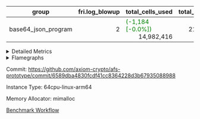| group | fri.log_blowup | total_cells_used | total_cycles | total_proof_time_ms |
| --- | --- | --- | --- | --- |
| base64_json_program | <div style='text-align: right'>2</div>  | <span style="color: green">(-1,184 [-0.0%])</span> <div style='text-align: right'>14,982,416</div>  | <div style='text-align: right'>217,310</div>  | <span style="color: red">(+9.0 [+0.3%])</span> <div style='text-align: right'>2,716.0</div>  |


<details>
<summary>Detailed Metrics</summary>

| group | collect_metrics | execute_time_ms | total_cells_used | total_cycles |
| --- | --- | --- | --- | --- |
| base64_json_program | true | <span style="color: red">(+8.0 [+0.5%])</span> <div style='text-align: right'>1,518.0</div>  | <span style="color: green">(-1,184 [-0.0%])</span> <div style='text-align: right'>14,982,416</div>  | <div style='text-align: right'>217,310</div>  |

| group | chip_name | collect_metrics | rows_used |
| --- | --- | --- | --- |
| base64_json_program | ProgramChip | true | <span style="color: green">(-2 [-0.0%])</span> <div style='text-align: right'>19,350</div>  |
| base64_json_program | VmConnectorAir | true | <div style='text-align: right'>2</div>  |
| base64_json_program | Boundary | true | <div style='text-align: right'>5,178</div>  |
| base64_json_program | Merkle | true | <span style="color: green">(-2 [-0.0%])</span> <div style='text-align: right'>5,520</div>  |
| base64_json_program | AccessAdapter<8> | true | <div style='text-align: right'>5,178</div>  |
| base64_json_program | PhantomAir | true | <div style='text-align: right'>5</div>  |
| base64_json_program | <Rv32BaseAluAdapterAir,BaseAluCoreAir<4, 8>> | true | <div style='text-align: right'>89,097</div>  |
| base64_json_program | <Rv32BaseAluAdapterAir,LessThanCoreAir<4, 8>> | true | <div style='text-align: right'>575</div>  |
| base64_json_program | <Rv32BaseAluAdapterAir,ShiftCoreAir<4, 8>> | true | <div style='text-align: right'>16,189</div>  |
| base64_json_program | <Rv32LoadStoreAdapterAir,LoadStoreCoreAir<4>> | true | <div style='text-align: right'>55,100</div>  |
| base64_json_program | <Rv32LoadStoreAdapterAir,LoadSignExtendCoreAir<4, 8>> | true | <div style='text-align: right'>1,236</div>  |
| base64_json_program | <Rv32BranchAdapterAir,BranchEqualCoreAir<4>> | true | <div style='text-align: right'>27,335</div>  |
| base64_json_program | <Rv32BranchAdapterAir,BranchLessThanCoreAir<4, 8>> | true | <div style='text-align: right'>16,738</div>  |
| base64_json_program | <Rv32CondRdWriteAdapterAir,Rv32JalLuiCoreAir> | true | <div style='text-align: right'>5,002</div>  |
| base64_json_program | <Rv32JalrAdapterAir,Rv32JalrCoreAir> | true | <div style='text-align: right'>2,938</div>  |
| base64_json_program | <Rv32RdWriteAdapterAir,Rv32AuipcCoreAir> | true | <div style='text-align: right'>1,330</div>  |
| base64_json_program | <Rv32MultAdapterAir,MultiplicationCoreAir<4, 8>> | true | <div style='text-align: right'>116</div>  |
| base64_json_program | <Rv32MultAdapterAir,MulHCoreAir<4, 8>> | true | <div style='text-align: right'>86</div>  |
| base64_json_program | <Rv32HintStoreAdapterAir,Rv32HintStoreCoreAir> | true | <div style='text-align: right'>1,563</div>  |
| base64_json_program | Poseidon2VmAir<BabyBearParameters> | true | <span style="color: green">(-2 [-0.0%])</span> <div style='text-align: right'>10,698</div>  |
| base64_json_program | BitwiseOperationLookupAir<8> | true | <div style='text-align: right'>65,536</div>  |
| base64_json_program | RangeTupleCheckerAir<2> | true | <div style='text-align: right'>524,288</div>  |
| base64_json_program | VariableRangeCheckerAir | true | <div style='text-align: right'>131,072</div>  |

| group | collect_metrics | dsl_ir | opcode | frequency |
| --- | --- | --- | --- | --- |
| base64_json_program | true |  | ADD | <div style='text-align: right'>69,766</div>  |
| base64_json_program | true |  | AND | <div style='text-align: right'>10,119</div>  |
| base64_json_program | true |  | AUIPC | <div style='text-align: right'>1,330</div>  |
| base64_json_program | true |  | BEQ | <div style='text-align: right'>15,567</div>  |
| base64_json_program | true |  | BGE | <div style='text-align: right'>704</div>  |
| base64_json_program | true |  | BGEU | <div style='text-align: right'>6,863</div>  |
| base64_json_program | true |  | BLT | <div style='text-align: right'>3,353</div>  |
| base64_json_program | true |  | BLTU | <div style='text-align: right'>5,818</div>  |
| base64_json_program | true |  | BNE | <div style='text-align: right'>11,768</div>  |
| base64_json_program | true |  | HINT_STOREW | <div style='text-align: right'>1,563</div>  |
| base64_json_program | true |  | JAL | <div style='text-align: right'>3,685</div>  |
| base64_json_program | true |  | JALR | <div style='text-align: right'>2,938</div>  |
| base64_json_program | true |  | LOADB | <div style='text-align: right'>1,236</div>  |
| base64_json_program | true |  | LOADBU | <div style='text-align: right'>23,856</div>  |
| base64_json_program | true |  | LOADHU | <div style='text-align: right'>3</div>  |
| base64_json_program | true |  | LOADW | <div style='text-align: right'>13,456</div>  |
| base64_json_program | true |  | LUI | <div style='text-align: right'>1,317</div>  |
| base64_json_program | true |  | MUL | <div style='text-align: right'>116</div>  |
| base64_json_program | true |  | MULHU | <div style='text-align: right'>86</div>  |
| base64_json_program | true |  | OR | <div style='text-align: right'>7,609</div>  |
| base64_json_program | true |  | PHANTOM | <div style='text-align: right'>5</div>  |
| base64_json_program | true |  | SLL | <div style='text-align: right'>7,119</div>  |
| base64_json_program | true |  | SLT | <div style='text-align: right'>5</div>  |
| base64_json_program | true |  | SLTU | <div style='text-align: right'>570</div>  |
| base64_json_program | true |  | SRA | <div style='text-align: right'>8</div>  |
| base64_json_program | true |  | SRL | <div style='text-align: right'>9,062</div>  |
| base64_json_program | true |  | STOREB | <div style='text-align: right'>5,132</div>  |
| base64_json_program | true |  | STOREH | <div style='text-align: right'>10</div>  |
| base64_json_program | true |  | STOREW | <div style='text-align: right'>12,643</div>  |
| base64_json_program | true |  | SUB | <div style='text-align: right'>1,415</div>  |
| base64_json_program | true |  | XOR | <div style='text-align: right'>188</div>  |

| group | air_name | collect_metrics | dsl_ir | opcode | cells_used |
| --- | --- | --- | --- | --- | --- |
| base64_json_program | <Rv32BaseAluAdapterAir,BaseAluCoreAir<4, 8>> | true |  | ADD | <div style='text-align: right'>2,511,576</div>  |
| base64_json_program | AccessAdapter<8> | true |  | ADD | <div style='text-align: right'>85</div>  |
| base64_json_program | Boundary | true |  | ADD | <div style='text-align: right'>200</div>  |
| base64_json_program | Merkle | true |  | ADD | <div style='text-align: right'>128</div>  |
| base64_json_program | <Rv32BaseAluAdapterAir,BaseAluCoreAir<4, 8>> | true |  | AND | <div style='text-align: right'>364,284</div>  |
| base64_json_program | <Rv32RdWriteAdapterAir,Rv32AuipcCoreAir> | true |  | AUIPC | <div style='text-align: right'>27,930</div>  |
| base64_json_program | AccessAdapter<8> | true |  | AUIPC | <div style='text-align: right'>51</div>  |
| base64_json_program | Boundary | true |  | AUIPC | <div style='text-align: right'>120</div>  |
| base64_json_program | Merkle | true |  | AUIPC | <div style='text-align: right'>3,520</div>  |
| base64_json_program | <Rv32BranchAdapterAir,BranchEqualCoreAir<4>> | true |  | BEQ | <div style='text-align: right'>404,742</div>  |
| base64_json_program | <Rv32BranchAdapterAir,BranchLessThanCoreAir<4, 8>> | true |  | BGE | <div style='text-align: right'>22,528</div>  |
| base64_json_program | <Rv32BranchAdapterAir,BranchLessThanCoreAir<4, 8>> | true |  | BGEU | <div style='text-align: right'>219,616</div>  |
| base64_json_program | <Rv32BranchAdapterAir,BranchLessThanCoreAir<4, 8>> | true |  | BLT | <div style='text-align: right'>107,296</div>  |
| base64_json_program | <Rv32BranchAdapterAir,BranchLessThanCoreAir<4, 8>> | true |  | BLTU | <div style='text-align: right'>186,176</div>  |
| base64_json_program | <Rv32BranchAdapterAir,BranchEqualCoreAir<4>> | true |  | BNE | <div style='text-align: right'>305,968</div>  |
| base64_json_program | <Rv32HintStoreAdapterAir,Rv32HintStoreCoreAir> | true |  | HINT_STOREW | <div style='text-align: right'>40,638</div>  |
| base64_json_program | AccessAdapter<8> | true |  | HINT_STOREW | <div style='text-align: right'>13,277</div>  |
| base64_json_program | Boundary | true |  | HINT_STOREW | <div style='text-align: right'>31,240</div>  |
| base64_json_program | Merkle | true |  | HINT_STOREW | <div style='text-align: right'>49,920</div>  |
| base64_json_program | <Rv32CondRdWriteAdapterAir,Rv32JalLuiCoreAir> | true |  | JAL | <div style='text-align: right'>66,330</div>  |
| base64_json_program | <Rv32JalrAdapterAir,Rv32JalrCoreAir> | true |  | JALR | <div style='text-align: right'>82,264</div>  |
| base64_json_program | <Rv32LoadStoreAdapterAir,LoadSignExtendCoreAir<4, 8>> | true |  | LOADB | <div style='text-align: right'>43,260</div>  |
| base64_json_program | <Rv32LoadStoreAdapterAir,LoadStoreCoreAir<4>> | true |  | LOADBU | <div style='text-align: right'>954,240</div>  |
| base64_json_program | AccessAdapter<8> | true |  | LOADBU | <div style='text-align: right'>2,873</div>  |
| base64_json_program | Boundary | true |  | LOADBU | <div style='text-align: right'>6,760</div>  |
| base64_json_program | Merkle | true |  | LOADBU | <span style="color: green">(-128 [-1.0%])</span> <div style='text-align: right'>12,288</div>  |
| base64_json_program | <Rv32LoadStoreAdapterAir,LoadStoreCoreAir<4>> | true |  | LOADHU | <div style='text-align: right'>120</div>  |
| base64_json_program | <Rv32LoadStoreAdapterAir,LoadStoreCoreAir<4>> | true |  | LOADW | <div style='text-align: right'>538,240</div>  |
| base64_json_program | AccessAdapter<8> | true |  | LOADW | <div style='text-align: right'>1,921</div>  |
| base64_json_program | Boundary | true |  | LOADW | <div style='text-align: right'>4,520</div>  |
| base64_json_program | Merkle | true |  | LOADW | <span style="color: red">(+64 [+0.5%])</span> <div style='text-align: right'>12,224</div>  |
| base64_json_program | <Rv32CondRdWriteAdapterAir,Rv32JalLuiCoreAir> | true |  | LUI | <div style='text-align: right'>23,706</div>  |
| base64_json_program | AccessAdapter<8> | true |  | LUI | <div style='text-align: right'>17</div>  |
| base64_json_program | Boundary | true |  | LUI | <div style='text-align: right'>40</div>  |
| base64_json_program | <Rv32MultAdapterAir,MultiplicationCoreAir<4, 8>> | true |  | MUL | <div style='text-align: right'>3,596</div>  |
| base64_json_program | <Rv32MultAdapterAir,MulHCoreAir<4, 8>> | true |  | MULHU | <div style='text-align: right'>3,354</div>  |
| base64_json_program | <Rv32BaseAluAdapterAir,BaseAluCoreAir<4, 8>> | true |  | OR | <div style='text-align: right'>273,924</div>  |
| base64_json_program | PhantomAir | true |  | PHANTOM | <div style='text-align: right'>30</div>  |
| base64_json_program | <Rv32BaseAluAdapterAir,ShiftCoreAir<4, 8>> | true |  | SLL | <div style='text-align: right'>377,307</div>  |
| base64_json_program | <Rv32BaseAluAdapterAir,LessThanCoreAir<4, 8>> | true |  | SLT | <div style='text-align: right'>185</div>  |
| base64_json_program | <Rv32BaseAluAdapterAir,LessThanCoreAir<4, 8>> | true |  | SLTU | <div style='text-align: right'>21,090</div>  |
| base64_json_program | AccessAdapter<8> | true |  | SLTU | <div style='text-align: right'>17</div>  |
| base64_json_program | Boundary | true |  | SLTU | <div style='text-align: right'>40</div>  |
| base64_json_program | <Rv32BaseAluAdapterAir,ShiftCoreAir<4, 8>> | true |  | SRA | <div style='text-align: right'>424</div>  |
| base64_json_program | <Rv32BaseAluAdapterAir,ShiftCoreAir<4, 8>> | true |  | SRL | <div style='text-align: right'>480,286</div>  |
| base64_json_program | <Rv32LoadStoreAdapterAir,LoadStoreCoreAir<4>> | true |  | STOREB | <div style='text-align: right'>205,280</div>  |
| base64_json_program | AccessAdapter<8> | true |  | STOREB | <div style='text-align: right'>10,455</div>  |
| base64_json_program | Boundary | true |  | STOREB | <div style='text-align: right'>24,600</div>  |
| base64_json_program | Merkle | true |  | STOREB | <span style="color: green">(-64 [-0.2%])</span> <div style='text-align: right'>39,488</div>  |
| base64_json_program | <Rv32LoadStoreAdapterAir,LoadStoreCoreAir<4>> | true |  | STOREH | <div style='text-align: right'>400</div>  |
| base64_json_program | AccessAdapter<8> | true |  | STOREH | <div style='text-align: right'>17</div>  |
| base64_json_program | Boundary | true |  | STOREH | <div style='text-align: right'>40</div>  |
| base64_json_program | <Rv32LoadStoreAdapterAir,LoadStoreCoreAir<4>> | true |  | STOREW | <div style='text-align: right'>505,720</div>  |
| base64_json_program | AccessAdapter<8> | true |  | STOREW | <div style='text-align: right'>15,300</div>  |
| base64_json_program | Boundary | true |  | STOREW | <div style='text-align: right'>36,000</div>  |
| base64_json_program | Merkle | true |  | STOREW | <span style="color: red">(+64 [+0.1%])</span> <div style='text-align: right'>59,008</div>  |
| base64_json_program | <Rv32BaseAluAdapterAir,BaseAluCoreAir<4, 8>> | true |  | SUB | <div style='text-align: right'>50,940</div>  |
| base64_json_program | <Rv32BaseAluAdapterAir,BaseAluCoreAir<4, 8>> | true |  | XOR | <div style='text-align: right'>6,768</div>  |

| group | commit_exe_time_ms | execute_and_trace_gen_time_ms | execute_time_ms | fri.log_blowup | keygen_time_ms | num_segments | total_cells_used | total_cycles | total_proof_time_ms |
| --- | --- | --- | --- | --- | --- | --- | --- | --- | --- |
| base64_json_program | <span style="color: green">(-1.0 [-6.7%])</span> <div style='text-align: right'>14.0</div>  | <span style="color: green">(-2.0 [-0.4%])</span> <div style='text-align: right'>516.0</div>  | <span style="color: green">(-1.0 [-0.3%])</span> <div style='text-align: right'>367.0</div>  | <div style='text-align: right'>2</div>  | <span style="color: red">(+1.0 [+0.5%])</span> <div style='text-align: right'>199.0</div>  | <div style='text-align: right'>1</div>  | <span style="color: green">(-1,184 [-0.0%])</span> <div style='text-align: right'>14,982,416</div>  | <div style='text-align: right'>217,310</div>  | <span style="color: red">(+9.0 [+0.3%])</span> <div style='text-align: right'>2,716.0</div>  |

| group | air_name | constraints | interactions | quotient_deg |
| --- | --- | --- | --- | --- |
| base64_json_program | ProgramAir | <div style='text-align: right'>4</div>  | <div style='text-align: right'>1</div>  | <div style='text-align: right'>1</div>  |
| base64_json_program | VmConnectorAir | <div style='text-align: right'>9</div>  | <div style='text-align: right'>3</div>  | <div style='text-align: right'>2</div>  |
| base64_json_program | PersistentBoundaryAir<8> | <div style='text-align: right'>6</div>  | <div style='text-align: right'>3</div>  | <div style='text-align: right'>2</div>  |
| base64_json_program | MemoryMerkleAir<8> | <div style='text-align: right'>40</div>  | <div style='text-align: right'>4</div>  | <div style='text-align: right'>2</div>  |
| base64_json_program | AccessAdapterAir<2> | <div style='text-align: right'>14</div>  | <div style='text-align: right'>5</div>  | <div style='text-align: right'>2</div>  |
| base64_json_program | AccessAdapterAir<4> | <div style='text-align: right'>14</div>  | <div style='text-align: right'>5</div>  | <div style='text-align: right'>2</div>  |
| base64_json_program | AccessAdapterAir<8> | <div style='text-align: right'>14</div>  | <div style='text-align: right'>5</div>  | <div style='text-align: right'>2</div>  |
| base64_json_program | AccessAdapterAir<16> | <div style='text-align: right'>14</div>  | <div style='text-align: right'>5</div>  | <div style='text-align: right'>2</div>  |
| base64_json_program | AccessAdapterAir<32> | <div style='text-align: right'>14</div>  | <div style='text-align: right'>5</div>  | <div style='text-align: right'>2</div>  |
| base64_json_program | AccessAdapterAir<64> | <div style='text-align: right'>14</div>  | <div style='text-align: right'>5</div>  | <div style='text-align: right'>2</div>  |
| base64_json_program | PhantomAir | <div style='text-align: right'>5</div>  | <div style='text-align: right'>3</div>  | <div style='text-align: right'>2</div>  |
| base64_json_program | VmAirWrapper<Rv32BaseAluAdapterAir, BaseAluCoreAir<4, 8> | <div style='text-align: right'>43</div>  | <div style='text-align: right'>19</div>  | <div style='text-align: right'>2</div>  |
| base64_json_program | VmAirWrapper<Rv32BaseAluAdapterAir, LessThanCoreAir<4, 8> | <div style='text-align: right'>39</div>  | <div style='text-align: right'>17</div>  | <div style='text-align: right'>2</div>  |
| base64_json_program | VmAirWrapper<Rv32BaseAluAdapterAir, ShiftCoreAir<4, 8> | <div style='text-align: right'>90</div>  | <div style='text-align: right'>23</div>  | <div style='text-align: right'>2</div>  |
| base64_json_program | VmAirWrapper<Rv32LoadStoreAdapterAir, LoadStoreCoreAir<4> | <div style='text-align: right'>38</div>  | <div style='text-align: right'>17</div>  | <div style='text-align: right'>2</div>  |
| base64_json_program | VmAirWrapper<Rv32LoadStoreAdapterAir, LoadSignExtendCoreAir<4, 8> | <div style='text-align: right'>33</div>  | <div style='text-align: right'>18</div>  | <div style='text-align: right'>2</div>  |
| base64_json_program | VmAirWrapper<Rv32BranchAdapterAir, BranchEqualCoreAir<4> | <div style='text-align: right'>25</div>  | <div style='text-align: right'>11</div>  | <div style='text-align: right'>2</div>  |
| base64_json_program | VmAirWrapper<Rv32BranchAdapterAir, BranchLessThanCoreAir<4, 8> | <div style='text-align: right'>41</div>  | <div style='text-align: right'>13</div>  | <div style='text-align: right'>2</div>  |
| base64_json_program | VmAirWrapper<Rv32CondRdWriteAdapterAir, Rv32JalLuiCoreAir> | <div style='text-align: right'>22</div>  | <div style='text-align: right'>10</div>  | <div style='text-align: right'>2</div>  |
| base64_json_program | VmAirWrapper<Rv32JalrAdapterAir, Rv32JalrCoreAir> | <div style='text-align: right'>20</div>  | <div style='text-align: right'>16</div>  | <div style='text-align: right'>2</div>  |
| base64_json_program | VmAirWrapper<Rv32RdWriteAdapterAir, Rv32AuipcCoreAir> | <div style='text-align: right'>15</div>  | <div style='text-align: right'>11</div>  | <div style='text-align: right'>2</div>  |
| base64_json_program | VmAirWrapper<Rv32MultAdapterAir, MultiplicationCoreAir<4, 8> | <div style='text-align: right'>26</div>  | <div style='text-align: right'>19</div>  | <div style='text-align: right'>2</div>  |
| base64_json_program | VmAirWrapper<Rv32MultAdapterAir, MulHCoreAir<4, 8> | <div style='text-align: right'>38</div>  | <div style='text-align: right'>24</div>  | <div style='text-align: right'>2</div>  |
| base64_json_program | VmAirWrapper<Rv32MultAdapterAir, DivRemCoreAir<4, 8> | <div style='text-align: right'>88</div>  | <div style='text-align: right'>25</div>  | <div style='text-align: right'>2</div>  |
| base64_json_program | VmAirWrapper<Rv32HintStoreAdapterAir, Rv32HintStoreCoreAir> | <div style='text-align: right'>17</div>  | <div style='text-align: right'>15</div>  | <div style='text-align: right'>2</div>  |
| base64_json_program | KeccakVmAir | <div style='text-align: right'>4,571</div>  | <div style='text-align: right'>321</div>  | <div style='text-align: right'>2</div>  |
| base64_json_program | Poseidon2VmAir<BabyBearParameters> | <div style='text-align: right'>525</div>  | <div style='text-align: right'>32</div>  | <div style='text-align: right'>2</div>  |
| base64_json_program | BitwiseOperationLookupAir<8> | <div style='text-align: right'>4</div>  | <div style='text-align: right'>2</div>  | <div style='text-align: right'>2</div>  |
| base64_json_program | RangeTupleCheckerAir<2> | <div style='text-align: right'>4</div>  | <div style='text-align: right'>1</div>  | <div style='text-align: right'>1</div>  |
| base64_json_program | VariableRangeCheckerAir | <div style='text-align: right'>4</div>  | <div style='text-align: right'>1</div>  | <div style='text-align: right'>1</div>  |

| group | air_name | segment | cells | main_cols | perm_cols | prep_cols | rows |
| --- | --- | --- | --- | --- | --- | --- | --- |
| base64_json_program | ProgramAir | 0 | <div style='text-align: right'>589,824</div>  | <div style='text-align: right'>10</div>  | <div style='text-align: right'>8</div>  |  | <div style='text-align: right'>32,768</div>  |
| base64_json_program | VmConnectorAir | 0 | <div style='text-align: right'>32</div>  | <div style='text-align: right'>4</div>  | <div style='text-align: right'>12</div>  | <div style='text-align: right'>1</div>  | <div style='text-align: right'>2</div>  |
| base64_json_program | PersistentBoundaryAir<8> | 0 | <div style='text-align: right'>262,144</div>  | <div style='text-align: right'>20</div>  | <div style='text-align: right'>12</div>  |  | <div style='text-align: right'>8,192</div>  |
| base64_json_program | MemoryMerkleAir<8> | 0 | <div style='text-align: right'>425,984</div>  | <div style='text-align: right'>32</div>  | <div style='text-align: right'>20</div>  |  | <div style='text-align: right'>8,192</div>  |
| base64_json_program | AccessAdapterAir<8> | 0 | <div style='text-align: right'>335,872</div>  | <div style='text-align: right'>17</div>  | <div style='text-align: right'>24</div>  |  | <div style='text-align: right'>8,192</div>  |
| base64_json_program | PhantomAir | 0 | <div style='text-align: right'>144</div>  | <div style='text-align: right'>6</div>  | <div style='text-align: right'>12</div>  |  | <div style='text-align: right'>8</div>  |
| base64_json_program | VmAirWrapper<Rv32BaseAluAdapterAir, BaseAluCoreAir<4, 8> | 0 | <div style='text-align: right'>15,204,352</div>  | <div style='text-align: right'>36</div>  | <div style='text-align: right'>80</div>  |  | <div style='text-align: right'>131,072</div>  |
| base64_json_program | VmAirWrapper<Rv32BaseAluAdapterAir, LessThanCoreAir<4, 8> | 0 | <div style='text-align: right'>78,848</div>  | <div style='text-align: right'>37</div>  | <div style='text-align: right'>40</div>  |  | <div style='text-align: right'>1,024</div>  |
| base64_json_program | VmAirWrapper<Rv32BaseAluAdapterAir, ShiftCoreAir<4, 8> | 0 | <div style='text-align: right'>1,720,320</div>  | <div style='text-align: right'>53</div>  | <div style='text-align: right'>52</div>  |  | <div style='text-align: right'>16,384</div>  |
| base64_json_program | VmAirWrapper<Rv32LoadStoreAdapterAir, LoadStoreCoreAir<4> | 0 | <div style='text-align: right'>7,340,032</div>  | <div style='text-align: right'>40</div>  | <div style='text-align: right'>72</div>  |  | <div style='text-align: right'>65,536</div>  |
| base64_json_program | VmAirWrapper<Rv32LoadStoreAdapterAir, LoadSignExtendCoreAir<4, 8> | 0 | <div style='text-align: right'>227,328</div>  | <div style='text-align: right'>35</div>  | <div style='text-align: right'>76</div>  |  | <div style='text-align: right'>2,048</div>  |
| base64_json_program | VmAirWrapper<Rv32BranchAdapterAir, BranchEqualCoreAir<4> | 0 | <div style='text-align: right'>2,424,832</div>  | <div style='text-align: right'>26</div>  | <div style='text-align: right'>48</div>  |  | <div style='text-align: right'>32,768</div>  |
| base64_json_program | VmAirWrapper<Rv32BranchAdapterAir, BranchLessThanCoreAir<4, 8> | 0 | <div style='text-align: right'>2,883,584</div>  | <div style='text-align: right'>32</div>  | <div style='text-align: right'>56</div>  |  | <div style='text-align: right'>32,768</div>  |
| base64_json_program | VmAirWrapper<Rv32CondRdWriteAdapterAir, Rv32JalLuiCoreAir> | 0 | <div style='text-align: right'>507,904</div>  | <div style='text-align: right'>18</div>  | <div style='text-align: right'>44</div>  |  | <div style='text-align: right'>8,192</div>  |
| base64_json_program | VmAirWrapper<Rv32JalrAdapterAir, Rv32JalrCoreAir> | 0 | <div style='text-align: right'>262,144</div>  | <div style='text-align: right'>28</div>  | <div style='text-align: right'>36</div>  |  | <div style='text-align: right'>4,096</div>  |
| base64_json_program | VmAirWrapper<Rv32RdWriteAdapterAir, Rv32AuipcCoreAir> | 0 | <div style='text-align: right'>100,352</div>  | <div style='text-align: right'>21</div>  | <div style='text-align: right'>28</div>  |  | <div style='text-align: right'>2,048</div>  |
| base64_json_program | VmAirWrapper<Rv32MultAdapterAir, MultiplicationCoreAir<4, 8> | 0 | <div style='text-align: right'>14,208</div>  | <div style='text-align: right'>31</div>  | <div style='text-align: right'>80</div>  |  | <div style='text-align: right'>128</div>  |
| base64_json_program | VmAirWrapper<Rv32MultAdapterAir, MulHCoreAir<4, 8> | 0 | <div style='text-align: right'>17,792</div>  | <div style='text-align: right'>39</div>  | <div style='text-align: right'>100</div>  |  | <div style='text-align: right'>128</div>  |
| base64_json_program | VmAirWrapper<Rv32HintStoreAdapterAir, Rv32HintStoreCoreAir> | 0 | <div style='text-align: right'>126,976</div>  | <div style='text-align: right'>26</div>  | <div style='text-align: right'>36</div>  |  | <div style='text-align: right'>2,048</div>  |
| base64_json_program | KeccakVmAir | 0 | <div style='text-align: right'>4,452</div>  | <div style='text-align: right'>3,164</div>  | <div style='text-align: right'>1,288</div>  |  | <div style='text-align: right'>1</div>  |
| base64_json_program | Poseidon2VmAir<BabyBearParameters> | 0 | <div style='text-align: right'>10,272,768</div>  | <div style='text-align: right'>559</div>  | <div style='text-align: right'>68</div>  |  | <div style='text-align: right'>16,384</div>  |
| base64_json_program | BitwiseOperationLookupAir<8> | 0 | <div style='text-align: right'>655,360</div>  | <div style='text-align: right'>2</div>  | <div style='text-align: right'>8</div>  | <div style='text-align: right'>3</div>  | <div style='text-align: right'>65,536</div>  |
| base64_json_program | RangeTupleCheckerAir<2> | 0 | <div style='text-align: right'>4,718,592</div>  | <div style='text-align: right'>1</div>  | <div style='text-align: right'>8</div>  | <div style='text-align: right'>2</div>  | <div style='text-align: right'>524,288</div>  |
| base64_json_program | VariableRangeCheckerAir | 0 | <div style='text-align: right'>1,179,648</div>  | <div style='text-align: right'>1</div>  | <div style='text-align: right'>8</div>  | <div style='text-align: right'>2</div>  | <div style='text-align: right'>131,072</div>  |

| group | segment | execute_and_trace_gen_time_ms | stark_prove_excluding_trace_time_ms | total_cells |
| --- | --- | --- | --- | --- |
| base64_json_program | 0 | <span style="color: green">(-2.0 [-1.4%])</span> <div style='text-align: right'>145.0</div>  | <span style="color: red">(+13.0 [+0.6%])</span> <div style='text-align: right'>2,055.0</div>  | <div style='text-align: right'>49,353,492</div>  |

</details>



<details>
<summary>Flamegraphs</summary>

[![](https://axiom-public-data-sandbox-us-east-1.s3.us-east-1.amazonaws.com/benchmark/github/flamegraphs/6589dba4830fcdf41cc8364228d3b67935088988/base64_json-2-2-64cpu-linux-arm64-mimalloc-base64_json_program.dsl_ir.opcode.air_name.cells_used.reverse.svg)](https://axiom-public-data-sandbox-us-east-1.s3.us-east-1.amazonaws.com/benchmark/github/flamegraphs/6589dba4830fcdf41cc8364228d3b67935088988/base64_json-2-2-64cpu-linux-arm64-mimalloc-base64_json_program.dsl_ir.opcode.air_name.cells_used.reverse.svg)
[![](https://axiom-public-data-sandbox-us-east-1.s3.us-east-1.amazonaws.com/benchmark/github/flamegraphs/6589dba4830fcdf41cc8364228d3b67935088988/base64_json-2-2-64cpu-linux-arm64-mimalloc-base64_json_program.dsl_ir.opcode.air_name.cells_used.svg)](https://axiom-public-data-sandbox-us-east-1.s3.us-east-1.amazonaws.com/benchmark/github/flamegraphs/6589dba4830fcdf41cc8364228d3b67935088988/base64_json-2-2-64cpu-linux-arm64-mimalloc-base64_json_program.dsl_ir.opcode.air_name.cells_used.svg)
[![](https://axiom-public-data-sandbox-us-east-1.s3.us-east-1.amazonaws.com/benchmark/github/flamegraphs/6589dba4830fcdf41cc8364228d3b67935088988/base64_json-2-2-64cpu-linux-arm64-mimalloc-base64_json_program.dsl_ir.opcode.frequency.reverse.svg)](https://axiom-public-data-sandbox-us-east-1.s3.us-east-1.amazonaws.com/benchmark/github/flamegraphs/6589dba4830fcdf41cc8364228d3b67935088988/base64_json-2-2-64cpu-linux-arm64-mimalloc-base64_json_program.dsl_ir.opcode.frequency.reverse.svg)
[![](https://axiom-public-data-sandbox-us-east-1.s3.us-east-1.amazonaws.com/benchmark/github/flamegraphs/6589dba4830fcdf41cc8364228d3b67935088988/base64_json-2-2-64cpu-linux-arm64-mimalloc-base64_json_program.dsl_ir.opcode.frequency.svg)](https://axiom-public-data-sandbox-us-east-1.s3.us-east-1.amazonaws.com/benchmark/github/flamegraphs/6589dba4830fcdf41cc8364228d3b67935088988/base64_json-2-2-64cpu-linux-arm64-mimalloc-base64_json_program.dsl_ir.opcode.frequency.svg)

</details>

Commit: https://github.com/axiom-crypto/afs-prototype/commit/6589dba4830fcdf41cc8364228d3b67935088988

Instance Type: 64cpu-linux-arm64

Memory Allocator: mimalloc

[Benchmark Workflow](https://github.com/axiom-crypto/afs-prototype/actions/runs/11946776843)
